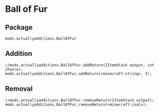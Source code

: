 # Ball of Fur

## Package
`mods.actuallyadditions.BallOfFur`

## Addition

```
//mods.actuallyadditions.BallOfFur.addReturn(IItemStack output, int chance);
mods.actuallyadditions.BallOfFur.addReturn(<minecraft:string>, 5);
```

## Removal

```
//mods.actuallyadditions.BallOfFur.removeReturn(IItemStack output);
mods.actuallyadditions.BallOfFur.removeReturn(<minecraft:coal>);
```